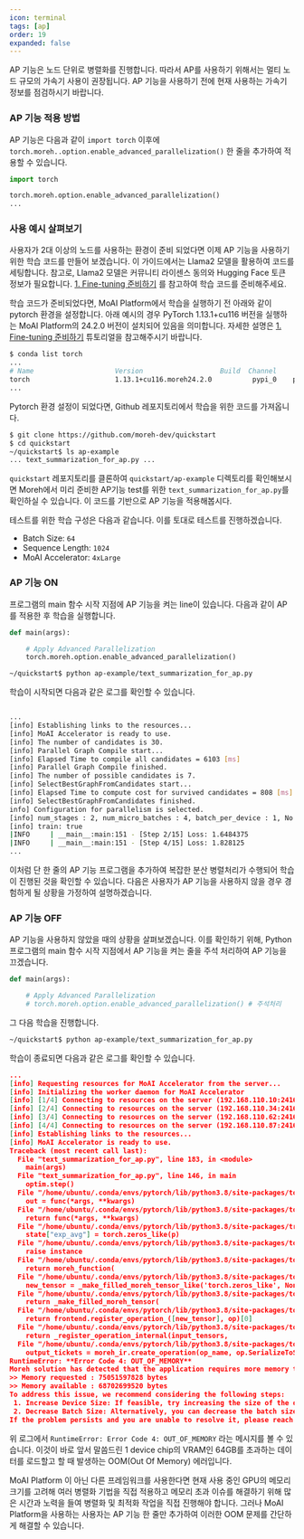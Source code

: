 ```yaml
---
icon: terminal
tags: [ap]
order: 19
expanded: false
---
```


AP 기능은 노드 단위로 병렬화를 진행합니다. 따라서 AP를 사용하기 위해서는 멀티 노드 규모의 가속기 사용이 권장됩니다. AP 기능을 사용하기 전에 현재 사용하는 가속기 정보를 점검하시기 바랍니다.

### AP 기능 적용 방법

AP 기능은 다음과 같이 `import torch` 이후에  `torch.moreh..option.enable_advanced_parallelization()` 한 줄을 추가하여 적용할 수 있습니다.

```python
import torch

torch.moreh.option.enable_advanced_parallelization()
...
```

### 사용 예시 살펴보기

사용자가 2대 이상의 노드를 사용하는 환경이 준비 되었다면 이제 AP 기능을 사용하기 위한 학습 코드를 만들어 보겠습니다. 이 가이드에서는 Llama2 모델을 활용하여 코드를 세팅합니다. 참고로, Llama2 모델은 커뮤니티 라이센스 동의와 Hugging Face 토큰 정보가 필요합니다. [1. Fine-tuning 준비하기](https://www.notion.so/1-Fine-tuning-052d303ba7f34b5f89692af10bb53fd7?pvs=21) 를 참고하여 학습 코드를 준비해주세요. 

학습 코드가 준비되었다면, MoAI Platform에서 학습을 실행하기 전 아래와 같이 pytorch 환경을 설정합니다. 아래 예시의 경우 PyTorch 1.13.1+cu116 버전을 실행하는 MoAI Platform의 24.2.0 버전이 설치되어 있음을 의미합니다. 자세한 설명은 [1. Fine-tuning 준비하기](https://www.notion.so/1-Fine-tuning-052d303ba7f34b5f89692af10bb53fd7?pvs=21) 튜토리얼을 참고해주시기 바랍니다.

```bash
$ conda list torch
...
# Name                    Version                   Build  Channel
torch                     1.13.1+cu116.moreh24.2.0          pypi_0    pypi
...
```

Pytorch 환경 설정이 되었다면, Github 레포지토리에서 학습을 위한 코드를 가져옵니다.

```bash
$ git clone https://github.com/moreh-dev/quickstart
$ cd quickstart
~/quickstart$ ls ap-example
... text_summarization_for_ap.py ...
```

`quickstart` 레포지토리를 클론하여 `quickstart/ap-example` 디렉토리를 확인해보시면 Moreh에서 미리 준비한 AP기능 test를 위한 `text_summarization_for_ap.py`를 확인하실 수 있습니다. 이 코드를 기반으로 AP 기능을 적용해봅시다.

테스트를 위한 학습 구성은 다음과 같습니다. 이를 토대로 테스트를 진행하겠습니다.

- Batch Size: `64`
- Sequence Length: `1024`
- MoAI Accelerator: `4xLarge`

### AP 기능 ON

프로그램의 main 함수 시작 지점에 AP 기능을 켜는 line이 있습니다. 다음과 같이 AP를 적용한 후 학습을 실행합니다.

```python
def main(args):

    # Apply Advanced Parallelization
    torch.moreh.option.enable_advanced_parallelization()  
```

```bash
~/quickstart$ python ap-example/text_summarization_for_ap.py
```

학습이 시작되면 다음과 같은 로그를 확인할 수 있습니다.

```bash

...
[info] Establishing links to the resources...
[info] MoAI Accelerator is ready to use.
[info] The number of candidates is 30.
[info] Parallel Graph Compile start...
[info] Elapsed Time to compile all candidates = 6103 [ms]
[info] Parallel Graph Compile finished.
[info] The number of possible candidates is 7.
[info] SelectBestGraphFromCandidates start...
[info] Elapsed Time to compute cost for survived candidates = 808 [ms]
[info] SelectBestGraphFromCandidates finished.
info] Configuration for parallelism is selected.
[info] num_stages : 2, num_micro_batches : 4, batch_per_device : 1, No TP, recomputation : 0, distribute_param : true, distribute_low_prec_param : false
[info] train: true
|INFO     | __main__:main:151 - [Step 2/15] Loss: 1.6484375
|INFO     | __main__:main:151 - [Step 4/15] Loss: 1.828125
...
```

이처럼 단 한 줄의 AP 기능 프로그램을 추가하여 복잡한 분산 병렬처리가 수행되어 학습이 진행된 것을 확인할 수 있습니다. 다음은 사용자가 AP 기능을 사용하지 않을 경우 경험하게 될 상황을 가정하여 설명하겠습니다.

### AP 기능 OFF

AP 기능을 사용하지 않았을 때의 상황을 살펴보겠습니다.  이를 확인하기 위해, Python 프로그램의 main 함수 시작 지점에서 AP 기능을 켜는 줄을 주석 처리하여 AP 기능을 끄겠습니다.

```python
def main(args):

    # Apply Advanced Parallelization
    # torch.moreh.option.enable_advanced_parallelization() # 주석처리
```

그 다음 학습을 진행합니다.

```bash
~/quickstart$ python ap-example/text_summarization_for_ap.py
```

학습이 종료되면 다음과 같은 로그를 확인할 수 있습니다. 

```json
...
[info] Requesting resources for MoAI Accelerator from the server...
[info] Initializing the worker daemon for MoAI Accelerator
[info] [1/4] Connecting to resources on the server (192.168.110.10:24163)...
[info] [2/4] Connecting to resources on the server (192.168.110.34:24163)...
[info] [3/4] Connecting to resources on the server (192.168.110.62:24163)...
[info] [4/4] Connecting to resources on the server (192.168.110.87:24163)...
[info] Establishing links to the resources...
[info] MoAI Accelerator is ready to use.
Traceback (most recent call last):
  File "text_summarization_for_ap.py", line 183, in <module>
    main(args)
  File "text_summarization_for_ap.py", line 146, in main
    optim.step()
  File "/home/ubuntu/.conda/envs/pytorch/lib/python3.8/site-packages/torch/optim/optimizer.py", line 140, in wrapper
    out = func(*args, **kwargs)
  File "/home/ubuntu/.conda/envs/pytorch/lib/python3.8/site-packages/torch/autograd/grad_mode.py", line 27, in decorate_context
    return func(*args, **kwargs)
  File "/home/ubuntu/.conda/envs/pytorch/lib/python3.8/site-packages/transformers/optimization.py", line 455, in step
    state["exp_avg"] = torch.zeros_like(p)
  File "/home/ubuntu/.conda/envs/pytorch/lib/python3.8/site-packages/torch/_M/driver/wrapper/moreh_wrapper.py", line 109, in wrapper
    raise instance
  File "/home/ubuntu/.conda/envs/pytorch/lib/python3.8/site-packages/torch/_M/driver/wrapper/moreh_wrapper.py", line 74, in wrapper
    return moreh_function(
  File "/home/ubuntu/.conda/envs/pytorch/lib/python3.8/site-packages/torch/_M/driver/builtin.py", line 15653, in zeros_like
    new_tensor = _make_filled_moreh_tensor_like('torch.zeros_like', None,
  File "/home/ubuntu/.conda/envs/pytorch/lib/python3.8/site-packages/torch/_M/driver/builtin.py", line 337, in _make_filled_moreh_tensor_like
    return _make_filled_moreh_tensor(
  File "/home/ubuntu/.conda/envs/pytorch/lib/python3.8/site-packages/torch/_M/driver/builtin.py", line 324, in _make_filled_moreh_tensor
    return frontend.register_operation_([new_tensor], op)[0]
  File "/home/ubuntu/.conda/envs/pytorch/lib/python3.8/site-packages/torch/_M/driver/common/frontend.py", line 773, in register_operation_
    return _register_operation_internal(input_tensors,
  File "/home/ubuntu/.conda/envs/pytorch/lib/python3.8/site-packages/torch/_M/driver/common/frontend.py", line 641, in _register_operation_internal
    output_tickets = moreh_ir.create_operation(op_name, op.SerializeToString(),
RuntimeError: **Error Code 4: OUT_OF_MEMORY**
Moreh solution has detected that the application requires more memory than what is currently available in at least one physical device of KT AI Accelerator.
>> Memory requested : 75051597828 bytes
>> Memory available : 68702699520 bytes
To address this issue, we recommend considering the following steps:
 1. Increase Device Size: If feasible, try increasing the size of the device, MoAI Accelerator, to accommodate the required memory.This can be done by using the `moreh-switch-model` command.
 2. Decrease Batch Size: Alternatively, you can decrease the batch size used in the application. By reducing the batch size by -b {new batch size} command, you can effectively manage the memory usage and ensure it fits within the available resources.
If the problem persists and you are unable to resolve it, please reach out to our technical support team for further assistance:
```

위 로그에서 `RuntimeError: Error Code 4: OUT_OF_MEMORY` 라는 메시지를 볼 수 있습니다. 이것이 바로 앞서 말씀드린 1 device chip의 VRAM인 64GB를 초과하는 데이터를 로드할고 할 때 발생하는 OOM(Out Of Memory) 에러입니다. 

MoAI Platform 이 아닌 다른 프레임워크를 사용한다면 현재 사용 중인 GPU의 메모리 크기를 고려해 여러 병렬화 기법을 직접 적용하고 메모리 초과 이슈를 해결하기 위해 많은 시간과 노력을 들여 병렬화 및 최적화 작업을 직접 진행해야 합니다. 그러나 MoAI Platform을 사용하는 사용자는 AP 기능 한 줄만 추가하여 이러한 OOM 문제를 간단하게 해결할 수 있습니다.